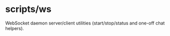 # scripts/ws

WebSocket daemon server/client utilities (start/stop/status and one-off chat helpers).


